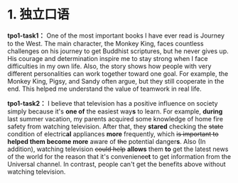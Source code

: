 # 1. 独立口语
**tpo1-task1：**
One of the most important books I have ever read is Journey to the West. 
The main character, the Monkey King, faces countless challenges on his journey to get Buddhist scriptures, but he never gives up. His courage and determination inspire me to stay strong when I face difficulties in my own life.
Also, the story shows how people with very different personalities can work together toward one goal. For example, the Monkey King, Pigsy, and Sandy often argue, but they still cooperate in the end. This helped me understand the value of teamwork in real life.

**tpo1-task2：**
I believe that television has a positive influence on society simply because it's **one of** the easiest way**s** to learn.
For example, **during** last summer vacation, my parents acquired some knowledge of home fire safety from watching television. After that, they **stared** checking the ~~state~~ condition of electric**al** appliances **more** frequently, which ~~is important to~~  **helped them become more**  aware of ~~the~~ potential danger**s**. Also (In addition), watching television ~~could help~~ **allows** them **to** get the latest news of the world for the reason that it's convenien~~ce~~**t** to get information from the Universal channel.
In contrast, people can't get the benefits above without watching television.
